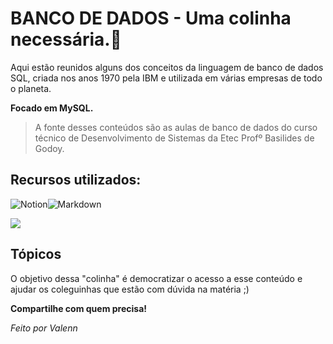 # BANCO DE DADOS - Uma colinha necessária.📝
Aqui estão reunidos alguns dos conceitos da linguagem de banco de dados SQL, criada nos anos 1970 pela IBM e utilizada em várias empresas de todo o planeta.

**Focado em MySQL.**
> A fonte desses conteúdos são as aulas de banco de dados do curso técnico de Desenvolvimento de Sistemas da Etec Profº Basilides de Godoy.

## Recursos utilizados:
<p style="display:flex;">
  <img src="https://img.shields.io/badge/Notion-000000?style=for-the-badge&logo=notion&logoColor=white" alt="Notion"/> 
  <img src="https://img.shields.io/badge/Markdown-000000?style=for-the-badge&logo=markdown&logoColor=white" alt="Markdown"/>
</p>


<p style="display:flex;">
  <img src="https://img.shields.io/badge/MySQL-005C84?style=for-the-badge&logo=mysql&logoColor=white">

## Tópicos
  

 
O objetivo dessa "colinha" é democratizar o acesso a esse conteúdo e ajudar os coleguinhas que estão com dúvida na matéria ;)

**Compartilhe com quem precisa!**

*Feito por Valenn*
